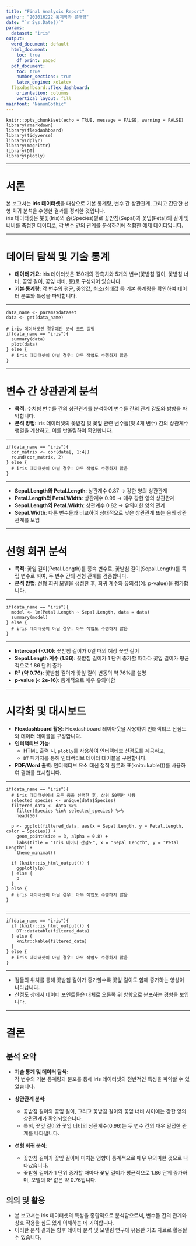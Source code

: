 ```yaml
---
title: "Final Analysis Report"
author: "202016222 통계학과 류태영"
date: "`r Sys.Date()`"
params:
  dataset: "iris"
output:
  word_document: default
  html_document:
    toc: true
    df_print: paged
  pdf_document:
    toc: true
    number_sections: true
    latex_engine: xelatex
  flexdashboard::flex_dashboard:
    orientation: columns
    vertical_layout: fill
mainfont: "NanumGothic"
---
```



```{r}
knitr::opts_chunk$set(echo = TRUE, message = FALSE, warning = FALSE)
library(rmarkdown)
library(flexdashboard)
library(tidyverse)
library(dplyr)
library(magrittr)
library(DT)
library(plotly)
```

--------------------------------------------------

# 서론

본 보고서는 **iris 데이터셋**을 대상으로 기본 통계량, 변수 간 상관관계, 그리고 간단한 선형 회귀 분석을 수행한 결과를 정리한 것입니다.  
iris 데이터셋은 붓꽃(Iris)의 종(Species)별로 꽃받침(Sepal)과 꽃잎(Petal)의 길이 및 너비를 측정한 데이터로, 각 변수 간의 관계를 분석하기에 적합한 예제 데이터입니다.

--------------------------------------------------

# 데이터 탐색 및 기술 통계

- **데이터 개요**: iris 데이터셋은 150개의 관측치와 5개의 변수(꽃받침 길이, 꽃받침 너비, 꽃잎 길이, 꽃잎 너비, 종)로 구성되어 있습니다.
- **기본 통계량**: 각 변수의 평균, 중앙값, 최소/최대값 등 기본 통계량을 확인하여 데이터 분포와 특성을 파악합니다.

--------------------------------------------------

```{r}
data_name <- params$dataset
data <- get(data_name)

# iris 데이터셋인 경우에만 분석 코드 실행
if(data_name == "iris"){
  summary(data)
  plot(data)
} else {
  # iris 데이터셋이 아닐 경우: 아무 작업도 수행하지 않음
}
```

--------------------------------------------------

# 변수 간 상관관계 분석

- **목적**: 수치형 변수들 간의 상관관계를 분석하여 변수들 간의 관계 강도와 방향을 파악합니다.
- **분석 방법**: iris 데이터셋의 꽃받침 및 꽃잎 관련 변수들(첫 4개 변수) 간의 상관계수 행렬을 계산하고, 이를 반올림하여 확인합니다.

--------------------------------------------------

```{r}
if(data_name == "iris"){
  cor_matrix <- cor(data[, 1:4])
  round(cor_matrix, 2)
} else {
  # iris 데이터셋이 아닐 경우: 아무 작업도 수행하지 않음
}

```

--------------------------------------------------

- **Sepal.Length와 Petal.Length**: 상관계수 0.87 → 강한 양의 상관관계
- **Petal.Length와 Petal.Width**: 상관계수 0.96 → 매우 강한 양의 상관관계
- **Sepal.Length와 Petal.Width**: 상관계수 0.82 → 유의미한 양의 관계
- **Sepal.Width**: 다른 변수들과 비교하여 상대적으로 낮은 상관관계 또는 음의 상관관계를 보임

--------------------------------------------------

# 선형 회귀 분석

- **목적**: 꽃잎 길이(Petal.Length)를 종속 변수로, 꽃받침 길이(Sepal.Length)를 독립 변수로 하여, 두 변수 간의 선형 관계를 검증합니다.
- **분석 방법**: 선형 회귀 모델을 생성한 후, 회귀 계수와 유의성(예: p-value)을 평가합니다.

--------------------------------------------------

```{r}
if(data_name == "iris"){
  model <- lm(Petal.Length ~ Sepal.Length, data = data)
  summary(model)
} else {
  # iris 데이터셋이 아닐 경우: 아무 작업도 수행하지 않음
}

```

--------------------------------------------------

- **Intercept (-7.10)**: 꽃받침 길이가 0일 때의 예상 꽃잎 길이 
- **Sepal.Length 계수 (1.86)**: 꽃받침 길이가 1 단위 증가할 때마다 꽃잎 길이가 평균적으로 1.86 단위 증가
- **R² (약 0.76)**: 꽃받침 길이가 꽃잎 길이 변동의 약 76%를 설명
- **p-value (< 2e-16)**: 통계적으로 매우 유의미함

--------------------------------------------------

# 시각화 및 대시보드

- **Flexdashboard 활용**: Flexdashboard 레이아웃을 사용하여 인터랙티브 산점도와 데이터 테이블을 구성합니다.
- **인터랙티브 기능**: 
  - HTML 출력 시, `plotly`를 사용하여 인터랙티브 산점도를 제공하고, 
  - `DT` 패키지를 통해 인터랙티브 데이터 테이블을 구현합니다.
- **PDF/Word 출력**: 인터랙티브 요소 대신 정적 플롯과 표(knitr::kable())를 사용하여 결과를 표시합니다.

--------------------------------------------------

```{r}
if(data_name == "iris"){
  # iris 데이터셋에서 모든 종을 선택한 후, 상위 50행만 사용
  selected_species <- unique(data$Species)
  filtered_data <- data %>% 
    filter(Species %in% selected_species) %>% 
    head(50)
  
  p <- ggplot(filtered_data, aes(x = Sepal.Length, y = Petal.Length, color = Species)) +
    geom_point(size = 3, alpha = 0.8) +
    labs(title = "Iris 데이터 산점도", x = "Sepal Length", y = "Petal Length") +
    theme_minimal()
  
  if (knitr::is_html_output()) {
    ggplotly(p)
  } else {
    p
  }
} else {
  # iris 데이터셋이 아닐 경우: 아무 작업도 수행하지 않음
}


```

--------------------------------------------------

```{r}
if(data_name == "iris"){
  if (knitr::is_html_output()) {
    DT::datatable(filtered_data)
  } else {
    knitr::kable(filtered_data)
  }
} else {
  # iris 데이터셋이 아닐 경우: 아무 작업도 수행하지 않음
}

```
--------------------------------------------------

- 점들의 위치를 통해 꽃받침 길이가 증가할수록 꽃잎 길이도 함께 증가하는 양상이 나타납니다.
- 산점도 상에서 데이터 포인트들은 대체로 오른쪽 위 방향으로 분포하는 경향을 보입니다.

--------------------------------------------------

# 결론

## 분석 요약

- **기술 통계 및 데이터 탐색**:  
  각 변수의 기본 통계량과 분포를 통해 iris 데이터셋의 전반적인 특성을 파악할 수 있었습니다.

- **상관관계 분석**:  
  - 꽃받침 길이와 꽃잎 길이, 그리고 꽃받침 길이와 꽃잎 너비 사이에는 강한 양의 상관관계가 확인되었습니다.  
  - 특히, 꽃잎 길이와 꽃잎 너비의 상관계수(0.96)는 두 변수 간의 매우 밀접한 관계를 나타냅니다.

- **선형 회귀 분석**:  
  - 꽃받침 길이가 꽃잎 길이에 미치는 영향이 통계적으로 매우 유의미한 것으로 나타났습니다.  
  - 꽃받침 길이가 1 단위 증가할 때마다 꽃잎 길이가 평균적으로 1.86 단위 증가하며, 모델의 R² 값은 약 0.76입니다.

## 의의 및 활용

- 본 보고서는 iris 데이터셋의 특성을 종합적으로 분석함으로써, 변수들 간의 관계와 상호 작용을 심도 있게 이해하는 데 기여합니다.
- 이러한 분석 결과는 향후 데이터 분석 및 모델링 연구에 유용한 기초 자료로 활용될 수 있습니다.
